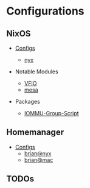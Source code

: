 # Configurations

## NixOS

- [Configs](system/configurations/README.md)
  - [nyx](system/configurations/nyx/configuration.nix)

- Notable Modules

  - [VFIO](system/modules/vfio/README.md)
  - [mesa](system/modules/mesa/README.md)

- Packages
  - [IOMMU-Group-Script](packages/vfio/README.md)

## Homemanager

- [Configs](home/configurations/README.md)
  - [brian@nyx](home/configurations/brian@nyx.nix)
  - [brian@mac](home/configurations/brian@mac.nix)

## TODOs
